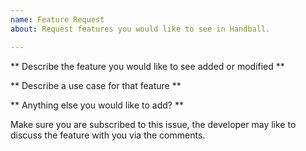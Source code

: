 ```yaml
---
name: Feature Request
about: Request features you would like to see in Handball.

---
```

** Describe the feature you would like to see added or modified **

** Describe a use case for that feature **

** Anything else you would like to add? **

Make sure you are subscribed to this issue, the developer may like to discuss the feature with you via the comments.

